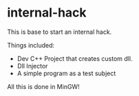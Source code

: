 # internal-hack

This is base to start an internal hack.

Things included:
- Dev C++ Project that creates custom dll.
- Dll Injector
- A simple program as a test subject

All this is done in MinGW!
